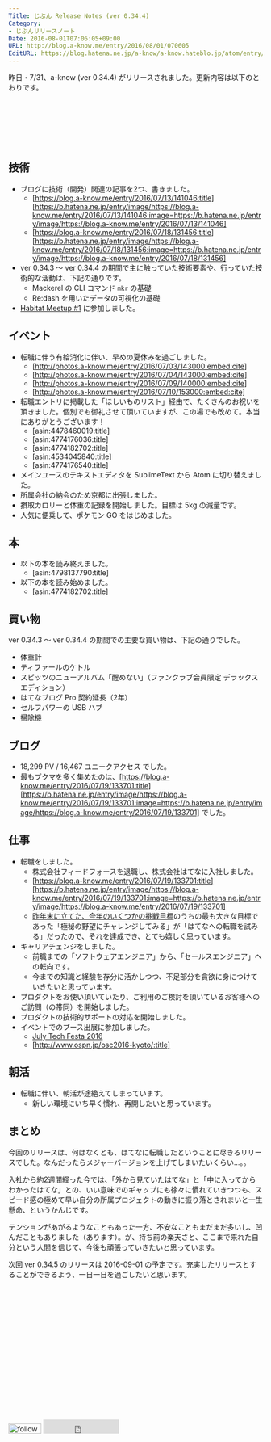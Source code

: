 ```yaml
---
Title: じぶん Release Notes (ver 0.34.4)
Category:
- じぶんリリースノート
Date: 2016-08-01T07:06:05+09:00
URL: http://blog.a-know.me/entry/2016/08/01/070605
EditURL: https://blog.hatena.ne.jp/a-know/a-know.hateblo.jp/atom/entry/10328749687176816336
---
```


昨日・7/31、a-know (ver 0.34.4) がリリースされました。更新内容は以下のとおりです。


<!-- more -->


<script async src="//pagead2.googlesyndication.com/pagead/js/adsbygoogle.js"></script>
<!-- article-top -->
<ins class="adsbygoogle"
     style="display:inline-block;width:728px;height:90px"
     data-ad-client="ca-pub-3463034538369189"
     data-ad-slot="8367620130"></ins>
<script>
(adsbygoogle = window.adsbygoogle || []).push({});
</script>


## 技術
* ブログに技術（開発）関連の記事を2つ、書きました。
    * [https://blog.a-know.me/entry/2016/07/13/141046:title] [https://b.hatena.ne.jp/entry/image/https://blog.a-know.me/entry/2016/07/13/141046:image=https://b.hatena.ne.jp/entry/image/https://blog.a-know.me/entry/2016/07/13/141046]
    * [https://blog.a-know.me/entry/2016/07/18/131456:title] [https://b.hatena.ne.jp/entry/image/https://blog.a-know.me/entry/2016/07/18/131456:image=https://b.hatena.ne.jp/entry/image/https://blog.a-know.me/entry/2016/07/18/131456]
* ver 0.34.3 〜 ver 0.34.4 の期間で主に触っていた技術要素や、行っていた技術的な活動は、下記の通りです。
    * Mackerel の CLI コマンド `mkr` の基礎
    * Re:dash を用いたデータの可視化の基礎
* [Habitat Meetup #1](http://connpass.com/event/34926/) に参加しました。



## イベント
* 転職に伴う有給消化に伴い、早めの夏休みを過ごしました。
    * [http://photos.a-know.me/entry/2016/07/03/143000:embed:cite]
    * [http://photos.a-know.me/entry/2016/07/04/143000:embed:cite]
    * [http://photos.a-know.me/entry/2016/07/09/140000:embed:cite]
    * [http://photos.a-know.me/entry/2016/07/10/153000:embed:cite]
* 転職エントリに掲載した「ほしいものリスト」経由で、たくさんのお祝いを頂きました。個別でも御礼させて頂いていますが、この場でも改めて。本当にありがとうございます！
    * [asin:4478460019:title]
    * [asin:4774176036:title]
    * [asin:4774182702:title]
    * [asin:4534045840:title]
    * [asin:4774176540:title]
* メインユースのテキストエディタを SublimeText から Atom に切り替えました。
* 所属会社の納会のため京都に出張しました。
* 摂取カロリーと体重の記録を開始しました。目標は 5kg の減量です。
* 人気に便乗して、ポケモン GO をはじめました。



## 本
* 以下の本を読み終えました。
    * [asin:4798137790:title]
* 以下の本を読み始めました。
    * [asin:4774182702:title]




## 買い物
ver 0.34.3 〜 ver 0.34.4 の期間での主要な買い物は、下記の通りでした。

* 体重計
* ティファールのケトル
* スピッツのニューアルバム「醒めない」（ファンクラブ会員限定 デラックスエディション）
* はてなブログ Pro 契約延長（2年）
* セルフパワーの USB ハブ
* 掃除機



## ブログ
* 18,299 PV / 16,467 ユニークアクセス でした。
* 最もブクマを多く集めたのは、[https://blog.a-know.me/entry/2016/07/19/133701:title] [https://b.hatena.ne.jp/entry/image/https://blog.a-know.me/entry/2016/07/19/133701:image=https://b.hatena.ne.jp/entry/image/https://blog.a-know.me/entry/2016/07/19/133701] でした。



## 仕事
* 転職をしました。
    * 株式会社フィードフォースを退職し、株式会社はてなに入社しました。
    * [https://blog.a-know.me/entry/2016/07/19/133701:title] [https://b.hatena.ne.jp/entry/image/https://blog.a-know.me/entry/2016/07/19/133701:image=https://b.hatena.ne.jp/entry/image/https://blog.a-know.me/entry/2016/07/19/133701]
    * [昨年末に立てた、今年のいくつかの挑戦目標](https://blog.a-know.me/entry/2015/12/30/162025)のうちの最も大きな目標であった「極秘の野望にチャレンジしてみる」が「はてなへの転職を試みる」だったので、それを達成でき、とても嬉しく思っています。
* キャリアチェンジをしました。
    * 前職までの「ソフトウェアエンジニア」から、「セールスエンジニア」への転向です。
    * 今までの知識と経験を存分に活かしつつ、不足部分を貪欲に身につけていきたいと思っています。
* プロダクトをお使い頂いていたり、ご利用のご検討を頂いているお客様へのご訪問（の帯同）を開始しました。
* プロダクトの技術的サポートの対応を開始しました。
* イベントでのブース出展に参加しました。
    * [July Tech Festa 2016](http://jtf2016.peatix.com/?lang=ja)
    * [http://www.ospn.jp/osc2016-kyoto/:title]




## 朝活

* 転職に伴い、朝活が途絶えてしまっています。
    * 新しい環境にいち早く慣れ、再開したいと思っています。



## まとめ
今回のリリースは、何はなくとも、はてなに転職したということに尽きるリリースでした。なんだったらメジャーバージョンを上げてしまいたいくらい...。。


入社から約2週間経った今では、「外から見ていたはてな」と「中に入ってからわかったはてな」との、いい意味でのギャップにも徐々に慣れていきつつも、スピード感の極めて早い自分の所属プロジェクトの動きに振り落とされまいと一生懸命、というかんじです。


テンションがあがるようなこともあった一方、不安なこともまだまだ多いし、凹んだこともありました（あります）。が、持ち前の楽天さと、ここまで来れた自分という人間を信じて、今後も頑張っていきたいと思っています。


次回 ver 0.34.5 のリリースは 2016-09-01 の予定です。充実したリリースとすることができるよう、一日一日を過ごしたいと思います。



<script async src="//pagead2.googlesyndication.com/pagead/js/adsbygoogle.js"></script>
<!-- article-bottom2 -->
<ins class="adsbygoogle"
     style="display:inline-block;width:300px;height:250px"
     data-ad-client="ca-pub-3463034538369189"
     data-ad-slot="5274552934"></ins>
<script>
(adsbygoogle = window.adsbygoogle || []).push({});
</script>


<div>
<a href='http://cloud.feedly.com/#subscription%2Ffeed%2Fhttp%3A%2F%2Fblog.a-know.me%2Ffeed'  target='blank'><img id='feedlyFollow' src='http://s3.feedly.com/img/follows/feedly-follow-rectangle-volume-small_2x.png' alt='follow us in feedly' width='65' height='20'></a>

<iframe src="http://blog.hatena.ne.jp/a-know/a-know.hateblo.jp/subscribe/iframe" allowtransparency="true" frameborder="0" scrolling="no" width="150" height="28"></iframe>
</div>
